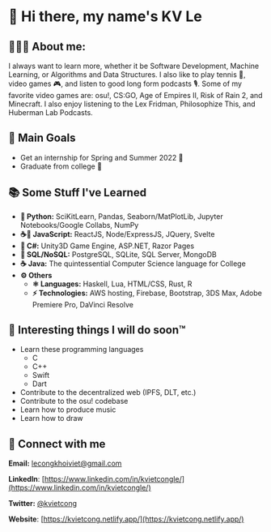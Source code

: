 # 👋 Hi there, my name's KV Le

## 👨🏻‍💻 About me:
I always want to learn more, whether it be Software Development, Machine Learning,
or Algorithms and Data Structures. I also like to play tennis 🎾, video games 🎮, and
listen to good long form podcasts 🎙. Some of my favorite video games are: osu!, CS:GO,
Age of Empires II, Risk of Rain 2, and Minecraft. I also enjoy listening to the Lex
Fridman, Philosophize This, and Huberman Lab Podcasts.

## 🥇 Main Goals
- Get an internship for Spring and Summer 2022 💼
- Graduate from college 🏫

## 📚 Some Stuff I've Learned
- **🐍 Python:** SciKitLearn, Pandas, Seaborn/MatPlotLib, 
  Jupyter Notebooks/Google Collabs, NumPy
- **☕📜 JavaScript:** ReactJS, Node/ExpressJS, JQuery, Svelte
- **🎼 C#:** Unity3D Game Engine, ASP.NET, Razor Pages
- **💾 SQL/NoSQL:** PostgreSQL, SQLite, SQL Server, MongoDB
- **☕ Java:** The quintessential Computer Science language for College
- **⚙ Others**
  - **⚛ Languages:** Haskell, Lua, HTML/CSS, Rust, R
  - **⚡ Technologies:** AWS hosting, Firebase, Bootstrap, 3DS Max,
Adobe Premiere Pro, DaVinci Resolve

## 📅 Interesting things I will do soon:tm:
- Learn these programming languages
  - C
  - C++
  - Swift
  - Dart
- Contribute to the decentralized web (IPFS, DLT, etc.)
- Contribute to the osu! codebase
- Learn how to produce music
- Learn how to draw

## 🔌 Connect with me
**Email:** lecongkhoiviet@gmail.com

**LinkedIn**:
[https://www.linkedin.com/in/kvietcongle/](https://www.linkedin.com/in/kvietcongle/)

**Twitter:** [@kvietcong](https://twitter.com/kvietcong)

**Website**: [https://kvietcong.netlify.app/](https://kvietcong.netlify.app/)
